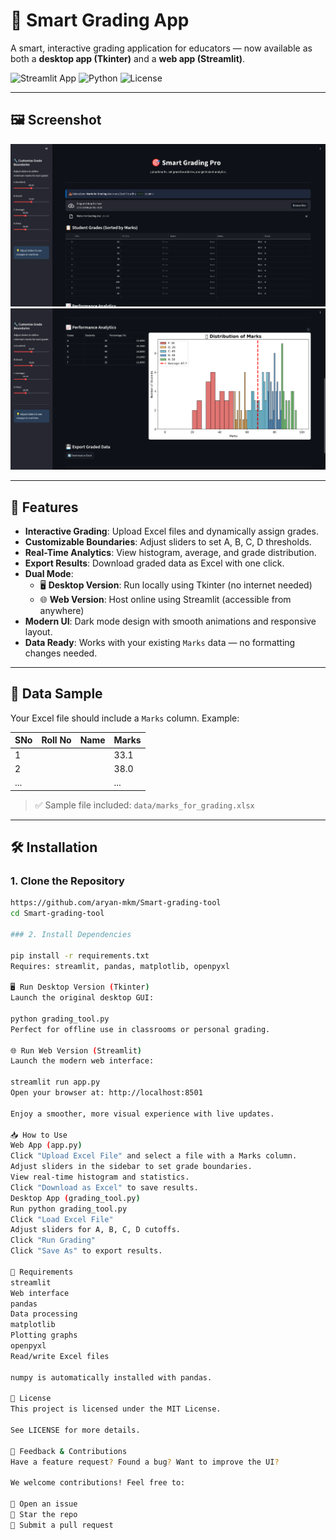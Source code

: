 # 🎯 Smart Grading App

A smart, interactive grading application for educators — now available as both a **desktop app (Tkinter)** and a **web app (Streamlit)**.

![Streamlit App](https://img.shields.io/badge/Streamlit-FF4B4B?logo=streamlit&logoColor=white)
![Python](https://img.shields.io/badge/Python-3776AB?logo=python&logoColor=white)
![License](https://img.shields.io/badge/License-MIT-blue)

---

## 🖼️ Screenshot

![App Screenshot](Screenshot_20250815_003457.png)
![App Screenshot](Screenshot_20250815_003508.png)

---

## 🚀 Features

- **Interactive Grading**: Upload Excel files and dynamically assign grades.
- **Customizable Boundaries**: Adjust sliders to set A, B, C, D thresholds.
- **Real-Time Analytics**: View histogram, average, and grade distribution.
- **Export Results**: Download graded data as Excel with one click.
- **Dual Mode**:
  - 🖥️ **Desktop Version**: Run locally using Tkinter (no internet needed)
  - 🌐 **Web Version**: Host online using Streamlit (accessible from anywhere)
- **Modern UI**: Dark mode design with smooth animations and responsive layout.
- **Data Ready**: Works with your existing `Marks` data — no formatting changes needed.

---

## 📁 Data Sample

Your Excel file should include a `Marks` column. Example:

| SNo | Roll No | Name | Marks |
|-----|---------|------|-------|
| 1   |         |      | 33.1  |
| 2   |         |      | 38.0  |
| ... |         |      | ...   |

> ✅ Sample file included: `data/marks_for_grading.xlsx`

---

## 🛠️ Installation

### 1. Clone the Repository
```bash
https://github.com/aryan-mkm/Smart-grading-tool
cd Smart-grading-tool

### 2. Install Dependencies

pip install -r requirements.txt
Requires: streamlit, pandas, matplotlib, openpyxl 

🖥️ Run Desktop Version (Tkinter)
Launch the original desktop GUI:

python grading_tool.py
Perfect for offline use in classrooms or personal grading. 

🌐 Run Web Version (Streamlit)
Launch the modern web interface:

streamlit run app.py
Open your browser at: http://localhost:8501

Enjoy a smoother, more visual experience with live updates. 

📥 How to Use
Web App (app.py)
Click "Upload Excel File" and select a file with a Marks column.
Adjust sliders in the sidebar to set grade boundaries.
View real-time histogram and statistics.
Click "Download as Excel" to save results.
Desktop App (grading_tool.py)
Run python grading_tool.py
Click "Load Excel File"
Adjust sliders for A, B, C, D cutoffs.
Click "Run Grading"
Click "Save As" to export results.

🧩 Requirements
streamlit
Web interface
pandas
Data processing
matplotlib
Plotting graphs
openpyxl
Read/write Excel files

numpy is automatically installed with pandas. 

📄 License
This project is licensed under the MIT License.

See LICENSE for more details.

💬 Feedback & Contributions
Have a feature request? Found a bug? Want to improve the UI?

We welcome contributions! Feel free to:

🐛 Open an issue
🌟 Star the repo
🔁 Submit a pull request
